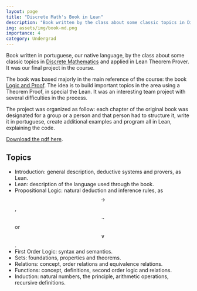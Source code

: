 ```yaml
---
layout: page
title: "Discrete Math's Book in Lean"
description: "Book written by the class about some classic topics in Discrete Mathematics and applied in Lean Theorem Prover. It was our final project in the course."
img: assets/img/book-md.png
importance: 4
category: Undergrad
---
```


Book written in portuguese, our native language, by the class about some classic topics in [Discrete Mathematics](https://emap.fgv.br/en/discipline/graduacao-matematica-aplicada-graduacao-ciencia-de-dados/discrete-mathematics) and applied in Lean Theorem Prover. 
It was our final project in the course. 

The book was based majorly in the main reference of the course: the book [Logic and Proof](https://leanprover.github.io/logic_and_proof/). 
The idea is to build important topics in the area using a Theorem Proof, in special the Lean. 
It was an interesting team project with several difficulties in the process. 

The project was organized as follow: each chapter of the original book was designated for a group or a person and that person had to structure it, write it in portuguese, create additional examples and program all in Lean, explaining the code. 

[Download the pdf here](https://github.com/lucasmoschen/book/blob/master/book.pdf).

Topics
---

- Introduction: general description, deductive systems and provers, as Lean.
- Lean: description of the language used through the book.
- Propositional Logic: natural deduction and inference rules, as
  $$\rightarrow$$, $$\neg$$ or $$\lor$$.
- First Order Logic: syntax and semantics.
- Sets: foundations, properties and theorems. 
- Relations: concept, order relations and equivalence relations.
- Functions: concept, definitions, second order logic and relations. 
- Induction: natural numbers, the principle, arithmetic operations, recursive
  definitions. 